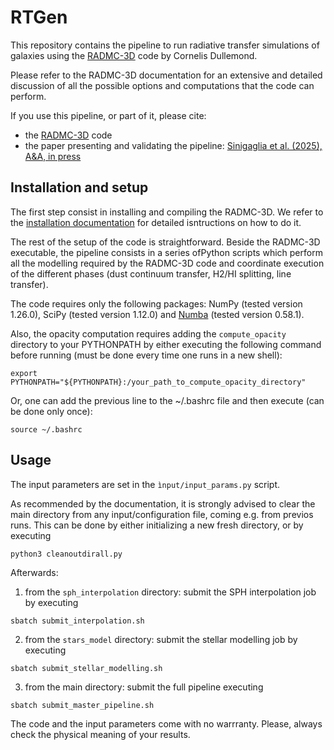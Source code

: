 # RTGen

This repository contains the pipeline to run radiative transfer simulations of galaxies using the [RADMC-3D](https://www.ita.uni-heidelberg.de/~dullemond/software/radmc-3d/) code by Cornelis Dullemond. 

Please refer to the RADMC-3D documentation for an extensive and detailed discussion of all the possible options and computations that the code can perform.

If you use this pipeline, or part of it, please cite:
* the [RADMC-3D](https://ui.adsabs.harvard.edu/abs/2012ascl.soft02015D/abstract) code
* the paper presenting and validating the pipeline: [Sinigaglia et al. (2025), A&A, in press](https://ui.adsabs.harvard.edu/abs/2024arXiv241208609S/abstract) 

## Installation and setup

The first step consist in installing and compiling the RADMC-3D. We refer to the [installation documentation](https://www.ita.uni-heidelberg.de/~dullemond/software/radmc-3d/manual_radmc3d/installation.html) for detailed isntructions on how to do it. 

The rest of the setup of the code is straightforward. Beside the RADMC-3D executable, the pipeline consists in a series ofPython  scripts which perform all the modelling required by the RADMC-3D code and coordinate execution of the different phases (dust continuum transfer, H2/HI splitting, line transfer). 

The code requires only the following packages: NumPy (tested version 1.26.0), SciPy (tested version 1.12.0) and [Numba](https://numba.pydata.org) (tested version 0.58.1). 

Also, the opacity computation requires adding the ```compute_opacity``` directory to your PYTHONPATH by either executing the following command before running (must be done every time one runs in a new shell):
```
export PYTHONPATH="${PYTHONPATH}:/your_path_to_compute_opacity_directory"
```

Or, one can add the previous line to the ~/.bashrc file and then execute (can be done only once): 
```
source ~/.bashrc
```

## Usage

The input parameters are set in the ```ìnput/input_params.py``` script.

As recommended by the documentation, it is strongly advised to clear the main directory from any input/configuration file, coming e.g. from previos runs. This can be done by either initializing a new fresh directory, or by executing
```
python3 cleanoutdirall.py
```

Afterwards:

1) from the ```sph_interpolation``` directory: submit the SPH interpolation job by executing
```
sbatch submit_interpolation.sh
```


2) from the ```stars_model``` directory: submit the stellar modelling job by executing 
```
sbatch submit_stellar_modelling.sh
```

3) from the main directory: submit the full pipeline executing
```
sbatch submit_master_pipeline.sh
```

The code and the input parameters come with no warrranty. Please, always check the physical meaning of your results. 



